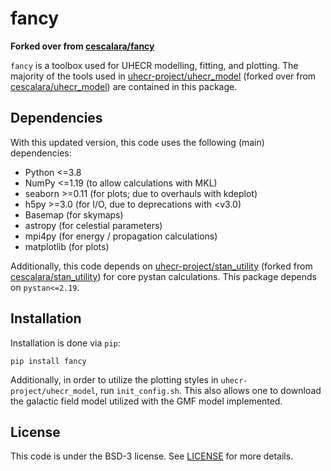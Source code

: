 # fancy

**Forked over from [cescalara/fancy](https://github.com/cescalara/fancy)**

`fancy` is a toolbox used for UHECR modelling, fitting, and plotting. The majority of the tools used in [uhecr-project/uhecr_model](https://github.com/uhecr-project/uhecr_model) (forked over from [cescalara/uhecr_model](https://github.com/cescalara/uhecr_model)) are contained in this package. 

## Dependencies

With this updated version, this code uses the following (main) dependencies:
- Python <=3.8
- NumPy <=1.19  (to allow calculations with MKL)
- seaborn >=0.11  (for plots; due to overhauls with kdeplot)
- h5py >=3.0  (for I/O, due to deprecations with <v3.0)
- Basemap   (for skymaps)
- astropy  (for celestial parameters)
- mpi4py  (for energy / propagation calculations)
- matplotlib  (for plots)

Additionally, this code depends on [uhecr-project/stan_utility](https://github.com/uhecr-project/stan_utility) (forked from [cescalara/stan_utility](https://github.com/cescalara/stan_utility)) for core pystan calculations. This package depends on `pystan<=2.19`. 

## Installation
Installation is done via `pip`:
```
pip install fancy
```
Additionally, in order to utilize the plotting styles in `uhecr-project/uhecr_model`, run `init_config.sh`. This also
allows one to download the galactic field model utilized with the GMF model implemented.

## License

This code is under the BSD-3 license. See [LICENSE](LICENSE) for more details.